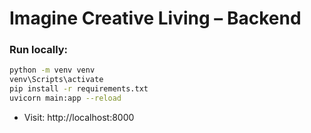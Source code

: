 # Imagine Creative Living – Backend

### Run locally:
```bash
python -m venv venv
venv\Scripts\activate
pip install -r requirements.txt
uvicorn main:app --reload
```
- Visit: http://localhost:8000
